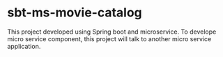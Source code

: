 # sbt-ms-movie-catalog
This project developed using Spring boot and microservice. To develope micro service component, this project will talk to another micro service application.
